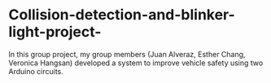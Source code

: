 # Collision-detection-and-blinker-light-project-
In this group project, my group members (Juan Alveraz, Esther Chang, Veronica Hangsan) developed a system to improve vehicle safety using two Arduino circuits. 
